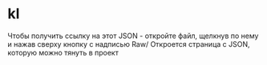 # kl
Чтобы получить ссылку на этот JSON - откройте файл, щелкнув по нему и нажав сверху кнопку с надписью  Raw/
Откроется страница с JSON, которую можно тянуть в проект
